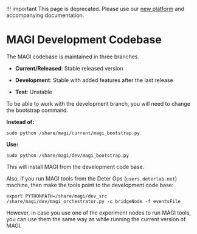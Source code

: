 
!!! important
    This page is deprecated. Please use our <a href="https://launch.mod.deterlab.net/">new platform</a> and accompanying documentation.
 
# MAGI Development Codebase

The MAGI codebase is maintained in three branches.

- **Current/Released**: Stable released version

- **Development**: Stable with added features after the last release

- **Test**: Unstable

To be able to work with the development branch, you will need to change the bootstrap command.

**Instead of:**
~~~~
sudo python /share/magi/current/magi_bootstrap.py
~~~~

**Use:**
~~~~
sudo python /share/magi/dev/magi_bootstrap.py
~~~~

This will install MAGI from the development code base.

Also, if you run MAGI tools from the Deter Ops (``users.deterlab.net``) machine, then make the tools point to the development code base:
~~~~
export PYTHONPATH=/share/magi/dev_src
/share/magi/dev/magi_orchestrator.py -c bridgeNode -f eventsFile
~~~~

However, in case you use one of the experiment nodes to run MAGI tools, you can use them the same way as while running the current version of MAGI.